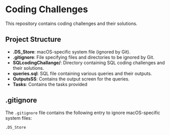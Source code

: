 # Coding Challenges

This repository contains coding challenges and their solutions.

## Project Structure

- **.DS_Store**: macOS-specific system file (ignored by Git).
- **.gitignore**: File specifying files and directories to be ignored by Git.
 - **SQLcodingChallange/**: Directory containing SQL coding challenges and their solutions.
  - **queries.sql**: SQL file containing various queries and their outputs.
  - **OutputsSS**: Contains the output screen for the queries.
  - **Tasks**: Contains the tasks provided 

## .gitignore

The `.gitignore` file contains the following entry to ignore macOS-specific system files:

```ignore
.DS_Store
